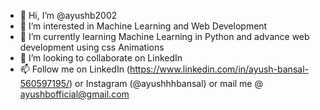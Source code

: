 - 👋 Hi, I’m @ayushb2002
- 👀 I’m interested in Machine Learning and Web Development
- 🌱 I’m currently learning Machine Learning in Python and advance web development using css Animations
- 💞️ I’m looking to collaborate on LinkedIn
- 📫 Follow me on LinkedIn (https://www.linkedin.com/in/ayush-bansal-560597195/) or Instagram (@ayushhhbansal) or mail me @ ayushbofficial@gmail.com

<!---
ayushb2002/ayushb2002 is a ✨ special ✨ repository because its `README.md` (this file) appears on your GitHub profile.
You can click the Preview link to take a look at your changes.
--->
